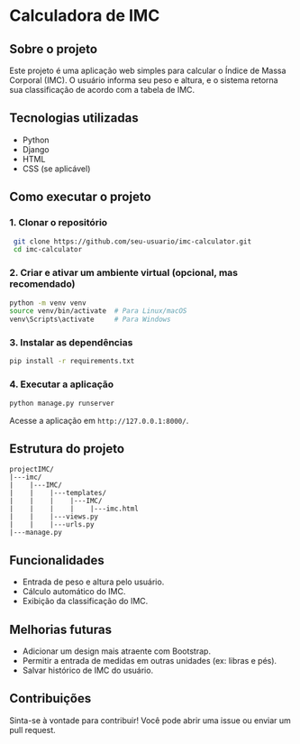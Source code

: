 # Calculadora de IMC

## Sobre o projeto
Este projeto é uma aplicação web simples para calcular o Índice de Massa Corporal (IMC). O usuário informa seu peso e altura, e o sistema retorna sua classificação de acordo com a tabela de IMC.

## Tecnologias utilizadas
- Python
- Django
- HTML
- CSS (se aplicável)

## Como executar o projeto

### 1. Clonar o repositório
```sh
 git clone https://github.com/seu-usuario/imc-calculator.git
 cd imc-calculator
```

### 2. Criar e ativar um ambiente virtual (opcional, mas recomendado)
```sh
python -m venv venv
source venv/bin/activate  # Para Linux/macOS
venv\Scripts\activate     # Para Windows
```

### 3. Instalar as dependências
```sh
pip install -r requirements.txt
```

### 4. Executar a aplicação
```sh
python manage.py runserver
```
Acesse a aplicação em `http://127.0.0.1:8000/`.

## Estrutura do projeto
```
projectIMC/
|---imc/
|    |---IMC/
|    |    |---templates/
|    |    |    |---IMC/
|    |    |    |    |---imc.html
|    |    |---views.py
|    |    |---urls.py
|---manage.py
```

## Funcionalidades
- Entrada de peso e altura pelo usuário.
- Cálculo automático do IMC.
- Exibição da classificação do IMC.

## Melhorias futuras
- Adicionar um design mais atraente com Bootstrap.
- Permitir a entrada de medidas em outras unidades (ex: libras e pés).
- Salvar histórico de IMC do usuário.

## Contribuições
Sinta-se à vontade para contribuir! Você pode abrir uma issue ou enviar um pull request.


